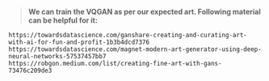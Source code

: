 

> **We can train the VQGAN as per our expected art. Following material can be helpful for it:**
```
https://towardsdatascience.com/ganshare-creating-and-curating-art-with-ai-for-fun-and-profit-1b3b4dcd7376
https://towardsdatascience.com/magnet-modern-art-generator-using-deep-neural-networks-57537457bb7
https://robgon.medium.com/list/creating-fine-art-with-gans-73476c209de3
```
